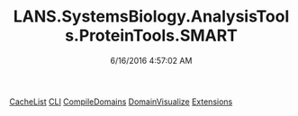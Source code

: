 ﻿---
title: LANS.SystemsBiology.AnalysisTools.ProteinTools.SMART
date: 6/16/2016 4:57:02 AM
---

[CacheList](T-LANS.SystemsBiology.AnalysisTools.ProteinTools.SMART.CacheList.html)
[CLI](T-LANS.SystemsBiology.AnalysisTools.ProteinTools.SMART.CLI.html)
[CompileDomains](T-LANS.SystemsBiology.AnalysisTools.ProteinTools.SMART.CompileDomains.html)
[DomainVisualize](T-LANS.SystemsBiology.AnalysisTools.ProteinTools.SMART.DomainVisualize.html)
[Extensions](T-LANS.SystemsBiology.AnalysisTools.ProteinTools.SMART.Extensions.html)
